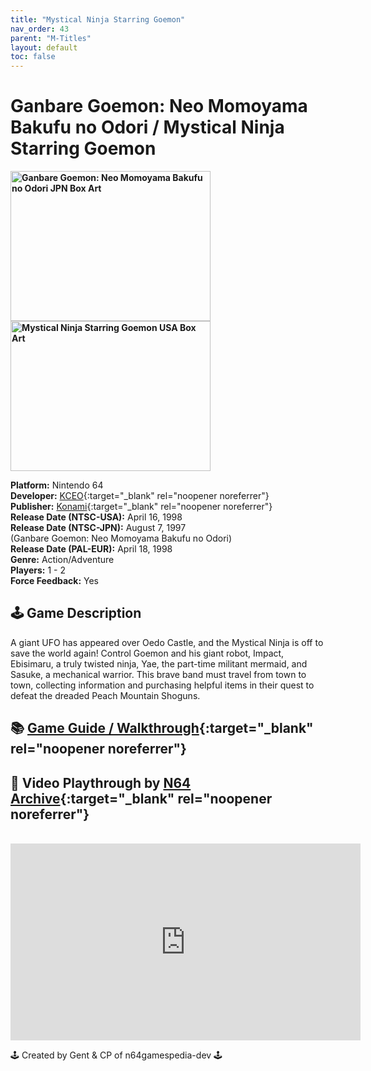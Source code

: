 ```yaml
---
title: "Mystical Ninja Starring Goemon"
nav_order: 43
parent: "M-Titles"
layout: default
toc: false
---
```


# Ganbare Goemon: Neo Momoyama Bakufu no Odori / Mystical Ninja Starring Goemon

<b>
<img src="https://images.launchbox-app.com/7f6f686a-8fd6-4b47-a6cd-b10b2c1a96d1.png" alt="Ganbare Goemon: Neo Momoyama Bakufu no Odori JPN Box Art" width="320" height="240" />
<img src="https://images.launchbox-app.com/d7b649cf-1261-407a-952a-c5c5f25f21eb.jpg" alt="Mystical Ninja Starring Goemon USA Box Art" width="320" height="240" />
</b>

**Platform:** Nintendo 64  
**Developer:** [KCEO](https://en.wikipedia.org/wiki/Konami#Former_subsidiaries){:target="_blank" rel="noopener noreferrer"}  
**Publisher:** [Konami](https://en.wikipedia.org/wiki/Konami){:target="_blank" rel="noopener noreferrer"}  
**Release Date (NTSC-USA):** April 16, 1998  
**Release Date (NTSC-JPN):** August 7, 1997  
(Ganbare Goemon: Neo Momoyama Bakufu no Odori)  
**Release Date (PAL-EUR):** April 18, 1998  
**Genre:** Action/Adventure  
**Players:** 1 - 2  
**Force Feedback:** Yes  

## 🕹️ Game Description
A giant UFO has appeared over Oedo Castle, and the Mystical Ninja is off to save the world again! Control Goemon and his giant robot, Impact, Ebisimaru, a truly twisted ninja, Yae, the part-time militant mermaid, and Sasuke, a mechanical warrior. This brave band must travel from town to town, collecting information and purchasing helpful items in their quest to defeat the dreaded Peach Mountain Shoguns.

## 📚 [Game Guide / Walkthrough](https://gamefaqs.gamespot.com/n64/198022-mystical-ninja-starring-goemon/faqs/26153){:target="_blank" rel="noopener noreferrer"}

## 🎥 Video Playthrough by [N64 Archive](https://www.youtube.com/channel/UC1fUDTXUTKjpk_j7leAhAyw){:target="_blank" rel="noopener noreferrer"}
<br />  
<iframe width="560" height="315" src="https://www.youtube.com/embed/VnWJJ_NPMk4" title="Mystical Ninja Starring Goemon Full Playthrough" frameborder="0" allowfullscreen></iframe>

🕹️ Created by Gent & CP of n64gamespedia-dev 🕹️  
<!-- Vault Format: n64gamespedia-dev -->  
<!-- Protocol Source: _vault-specs/format-protocol.md -->
